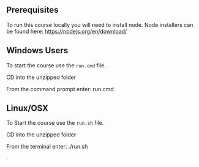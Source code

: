 ## Prerequisites

To run this course locally you will need to install node.
Node installers can be found here: https://nodejs.org/en/download/

## Windows Users

To start the course use the `run.cmd` file.

CD into the unzipped folder

From the command prompt enter: run.cmd

## Linux/OSX

To Start the course use the `run.sh` file.

CD into the unzipped folder

From the terminal enter: ./run.sh

.
